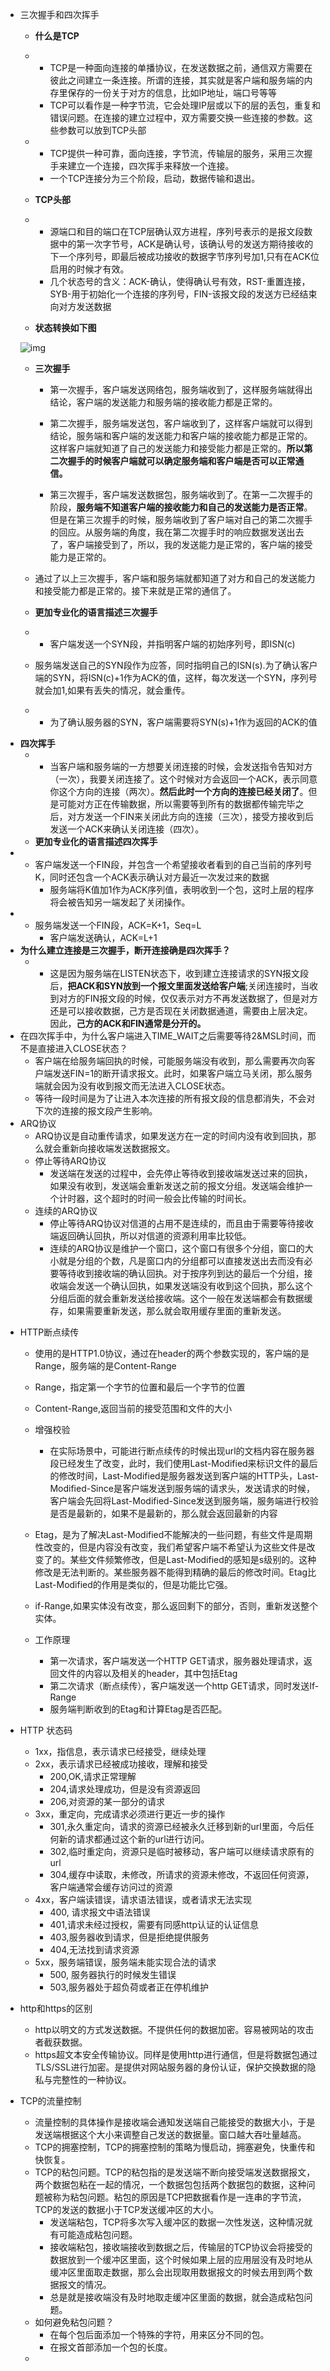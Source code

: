 + 三次握手和四次挥手

  - **什么是TCP**

  - - TCP是一种面向连接的单播协议，在发送数据之前，通信双方需要在彼此之间建立一条连接。所谓的连接，其实就是客户端和服务端的内存里保存的一份关于对方的信息，比如IP地址，端口号等等
    - TCP可以看作是一种字节流，它会处理IP层或以下的层的丢包，重复和错误问题。在连接的建立过程中，双方需要交换一些连接的参数。这些参数可以放到TCP头部

  - - TCP提供一种可靠，面向连接，字节流，传输层的服务，采用三次握手来建立一个连接，四次挥手来释放一个连接。
    - 一个TCP连接分为三个阶段，启动，数据传输和退出。

  - **TCP头部**

  - - 源端口和目的端口在TCP层确认双方进程，序列号表示的是报文段数据中的第一次字节号，ACK是确认号，该确认号的发送方期待接收的下一个序列号，即最后被成功接收的数据字节序列号加1,只有在ACK位启用的时候才有效。
    - 几个状态号的含义：ACK-确认，使得确认号有效，RST-重置连接，SYB-用于初始化一个连接的序列号，FIN-该报文段的发送方已经结束向对方发送数据

  - **状态转换如下图**

  ![img](https://cdn.nlark.com/yuque/0/2021/png/2752815/1637493992028-6ec9e9cf-07c8-4720-aeb7-c02a4bed23a3.png)

  - **三次握手**
  
    - 第一次握手，客户端发送网络包，服务端收到了，这样服务端就得出结论，客户端的发送能力和服务端的接收能力都是正常的。
  
    - 第二次握手，服务端发送包，客户端收到了，这样客户端就可以得到结论，服务端和客户端的发送能力和客户端的接收能力都是正常的。这样客户端就知道了自己的发送能力和接受能力都是正常的。**所以第二次握手的时候客户端就可以确定服务端和客户端是否可以正常通信。**
    - 第三次握手，客户端发送数据包，服务端收到了。在第一二次握手的阶段，**服务端不知道客户端的接收能力和自己的发送能力是否正常**。但是在第三次握手的时候，服务端收到了客户端对自己的第二次握手的回应。从服务端的角度，我在第二次握手时的响应数据发送出去了，客户端接受到了，所以，我的发送能力是正常的，客户端的接受能力是正常的。
  
  - 通过了以上三次握手，客户端和服务端就都知道了对方和自己的发送能力和接受能力都是正常的。接下来就是正常的通信了。
  - **更加专业化的语言描述三次握手**
  - - 客户端发送一个SYN段，并指明客户端的初始序列号，即ISN(c)
  - 服务端发送自己的SYN段作为应答，同时指明自己的ISN(s).为了确认客户端的SYN，将ISN(c)+1作为ACK的值，这样，每次发送一个SYN，序列号就会加1,如果有丢失的情况，就会重传。
  - - 为了确认服务器的SYN，客户端需要将SYN(s)+1作为返回的ACK的值
- **四次挥手**
  - - 当客户端和服务端的一方想要关闭连接的时候，会发送指令告知对方（一次），我要关闭连接了。这个时候对方会返回一个ACK，表示同意你这个方向的连接（两次）。**然后此时一个方向的连接已经关闭了**。但是可能对方正在传输数据，所以需要等到所有的数据都传输完毕之后，对方发送一个FIN来关闭此方向的连接（三次），接受方接收到后发送一个ACK来确认关闭连接（四次）。
  - **更加专业化的语言描述四次挥手**
- - 客户端发送一个FIN段，并包含一个希望接收者看到的自己当前的序列号K，同时还包含一个ACK表示确认对方最近一次发过来的数据
    - 服务端将K值加1作为ACK序列值，表明收到一个包，这时上层的程序将会被告知另一端发起了关闭操作。
- - 服务端发送一个FIN段，ACK=K+1，Seq=L
    - 客户端发送确认，ACK=L+1
- **为什么建立连接是三次握手，断开连接确是四次挥手？**
  - - 这是因为服务端在LISTEN状态下，收到建立连接请求的SYN报文段后，**把ACK和SYN放到一个报文里面发送给客户端**;关闭连接时，当收到对方的FIN报文段的时候，仅仅表示对方不再发送数据了，但是对方还是可以接收数据，己方是否现在关闭数据通道，需要由上层决定。因此，**己方的ACK和FIN通常是分开的。**
- 在四次挥手中，为什么客户端进入TIME_WAIT之后需要等待2&MSL时间，而不是直接进入CLOSE状态？
  - 客户端在给服务端回执的时候，可能服务端没有收到，那么需要再次向客户端发送FIN=1的断开请求报文。此时，如果客户端立马关闭，那么服务端就会因为没有收到报文而无法进入CLOSE状态。
  - 等待一段时间是为了让进入本次连接的所有报文段的信息都消失，不会对下次的连接的报文段产生影响。
- ARQ协议
  - ARQ协议是自动重传请求，如果发送方在一定的时间内没有收到回执，那么就会重新向接收端发送数据报文。
  - 停止等待ARQ协议
    - 发送端在发送的过程中，会先停止等待收到接收端发送过来的回执，如果没有收到，发送端会重新发送之前的报文分组。发送端会维护一个计时器，这个超时的时间一般会比传输的时间长。
  - 连续的ARQ协议
    - 停止等待ARQ协议对信道的占用不是连续的，而且由于需要等待接收端返回确认回执，所以对信道的资源利用率比较低。
    - 连续的ARQ协议是维护一个窗口，这个窗口有很多个分组，窗口的大小就是分组的个数，凡是窗口内的分组都可以直接发送出去而没有必要等待收到接收端的确认回执。对于按序列到达的最后一个分组，接收端会发送一个确认回执，如果发送端没有收到这个回执，那么这个分组后面的就会重新发送给接收端。这个一般在发送端都会有数据缓存，如果需要重新发送，那么就会取用缓存里面的重新发送。

+ HTTP断点续传

  + 使用的是HTTP1.0协议，通过在header的两个参数实现的，客户端的是Range，服务端的是Content-Range
  + Range，指定第一个字节的位置和最后一个字节的位置
  + Content-Range,返回当前的接受范围和文件的大小
  + 增强校验
    + 在实际场景中，可能进行断点续传的时候出现url的文档内容在服务器段已经发生了改变，此时，我们使用Last-Modified来标识文件的最后的修改时间，Last-Modified是服务器发送到客户端的HTTP头，Last-Modified-Since是客户端发送到服务端的请求头，发送请求的时候，客户端会先回将Last-Modified-Since发送到服务端，服务端进行校验是否是最新的，如果不是最新的，那么就会返回最新的内容

  + Etag，是为了解决Last-Modified不能解决的一些问题，有些文件是周期性改变的，但是内容没有改变，我们希望客户端不希望认为这些文件是改变了的。某些文件频繁修改，但是Last-Modified的感知是s级别的。这种修改是无法判断的。某些服务器不能得到精确的最后的修改时间。Etag比Last-Modified的作用是类似的，但是功能比它强。
  + if-Range,如果实体没有改变，那么返回剩下的部分，否则，重新发送整个实体。

  + 工作原理
    + 第一次请求，客户端发送一个HTTP GET请求，服务器处理请求，返回文件的内容以及相关的header，其中包括Etag
    + 第二次请求（断点续传），客户端发送一个http GET请求，同时发送If-Range
    + 服务端判断收到的Etag和计算Etag是否匹配。
+ HTTP 状态码

  + 1xx，指信息，表示请求已经接受，继续处理
  + 2xx，表示请求已经被成功接收，理解和接受
    + 200,OK,请求正常理解
    + 204,请求处理成功，但是没有资源返回
    + 206,对资源的某一部分的请求
  + 3xx，重定向，完成请求必须进行更近一步的操作
    + 301,永久重定向，请求的资源已经被永久迁移到新的url里面，今后任何新的请求都通过这个新的url进行访问。
    + 302,临时重定向，资源只是临时被移动，客户端可以继续请求原有的url
    + 304,缓存中读取，未修改，所请求的资源未修改，不返回任何资源，客户端通常会缓存访问过的资源
  + 4xx，客户端读错误，请求语法错误，或者请求无法实现
    + 400, 请求报文中语法错误
    + 401,请求未经过授权，需要有同感http认证的认证信息
    + 403,服务器收到请求，但是拒绝提供服务
    + 404,无法找到请求资源
  + 5xx，服务端错误，服务端未能实现合法的请求
    + 500, 服务器执行的时候发生错误
    + 503,服务器处于超负荷或者正在停机维护
+ http和https的区别
  + http以明文的方式发送数据。不提供任何的数据加密。容易被网站的攻击者截获数据。
  + https超文本安全传输协议。同样是使用http进行通信，但是将数据包通过TLS/SSL进行加密。是提供对网站服务器的身份认证，保护交换数据的隐私与完整性的一种协议。

+ TCP的流量控制
  + 流量控制的具体操作是接收端会通知发送端自己能接受的数据大小，于是发送端根据这个大小来调整自己发送的数据量。窗口越大吞吐量越高。
  + TCP的拥塞控制，TCP的拥塞控制的策略为慢启动，拥塞避免，快重传和快恢复。
  + TCP的粘包问题。TCP的粘包指的是发送端不断向接受端发送数据报文，两个数据包粘在一起的情况，一个数据包包括两个数据包的数据，这种问题被称为粘包问题。粘包的原因是TCP把数据看作是一连串的字节流，TCP的发送的数据小于TCP发送缓冲区的大小。
    + 发送端粘包，TCP将多次写入缓冲区的数据一次性发送，这种情况就有可能造成粘包问题。
    + 接收端粘包，接收端接收到数据之后，传输层的TCP协议会将接受的数据放到一个缓冲区里面，这个时候如果上层的应用层没有及时地从缓冲区里面取走数据，那么会出现取用数据报文的时候去用到两个数据报文的情况。
    + 总是就是接收端没有及时地取走缓冲区里面的数据，就会造成粘包问题。
  + 如何避免粘包问题？
    + 在每个包后面添加一个特殊的字符，用来区分不同的包。
    + 在报文首部添加一个包的长度。
  + 



